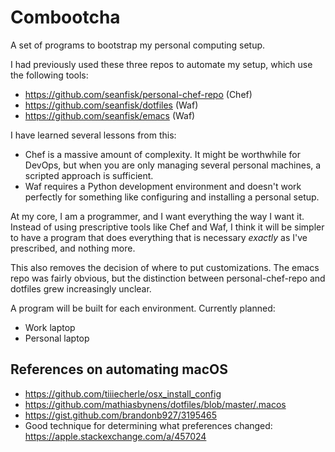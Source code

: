 # Combootcha

A set of programs to bootstrap my personal computing setup.

I had previously used these three repos to automate my setup, which use the following tools:

- https://github.com/seanfisk/personal-chef-repo (Chef)
- https://github.com/seanfisk/dotfiles (Waf)
- https://github.com/seanfisk/emacs (Waf)

I have learned several lessons from this:

- Chef is a massive amount of complexity. It might be worthwhile for DevOps, but when you are only managing several personal machines, a scripted approach is sufficient.
- Waf requires a Python development environment and doesn't work perfectly for something like configuring and installing a personal setup.

At my core, I am a programmer, and I want everything the way I want it. Instead of using prescriptive tools like Chef and Waf, I think it will be simpler to have a program that does everything that is necessary *exactly* as I've prescribed, and nothing more.

This also removes the decision of where to put customizations. The emacs repo was fairly obvious, but the distinction between personal-chef-repo and dotfiles grew increasingly unclear.

A program will be built for each environment. Currently planned:

- Work laptop
- Personal laptop

## References on automating macOS

- https://github.com/tiiiecherle/osx_install_config
- https://github.com/mathiasbynens/dotfiles/blob/master/.macos
- https://gist.github.com/brandonb927/3195465
- Good technique for determining what preferences changed: https://apple.stackexchange.com/a/457024
